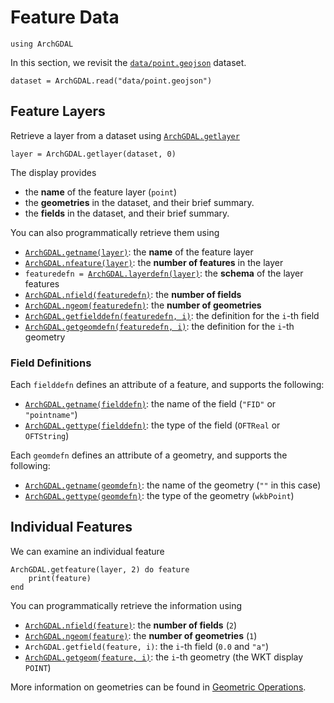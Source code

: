 # Feature Data

```@setup features
using ArchGDAL
```

In this section, we revisit the [`data/point.geojson`](https://github.com/yeesian/ArchGDALDatasets/blob/307f8f0e584a39a050c042849004e6a2bd674f99/data/point.geojson) dataset.

```@example features
dataset = ArchGDAL.read("data/point.geojson")
```

## Feature Layers

Retrieve a layer from a dataset using [`ArchGDAL.getlayer`](@ref)
```@example features
layer = ArchGDAL.getlayer(dataset, 0)
```

The display provides
* the **name** of the feature layer (`point`)
* the **geometries** in the dataset, and their brief summary.
* the **fields** in the dataset, and their brief summary.

You can also programmatically retrieve them using
* [`ArchGDAL.getname(layer)`](@ref): the **name** of the feature layer
* [`ArchGDAL.nfeature(layer)`](@ref): the **number of features** in the layer
* `featuredefn = `[`ArchGDAL.layerdefn(layer)`](@ref): the **schema** of the layer features
* [`ArchGDAL.nfield(featuredefn)`](@ref): the **number of fields**
* [`ArchGDAL.ngeom(featuredefn)`](@ref): the **number of geometries**
* [`ArchGDAL.getfielddefn(featuredefn, i)`](@ref): the definition for the `i`-th field
* [`ArchGDAL.getgeomdefn(featuredefn, i)`](@ref): the definition for the `i`-th geometry

### Field Definitions

Each `fielddefn` defines an attribute of a feature, and supports the following:
* [`ArchGDAL.getname(fielddefn)`](@ref): the name of the field (`"FID"` or `"pointname"`)
* [`ArchGDAL.gettype(fielddefn)`](@ref): the type of the field (`OFTReal` or `OFTString`)

Each `geomdefn` defines an attribute of a geometry, and supports the following:
* [`ArchGDAL.getname(geomdefn)`](@ref): the name of the geometry (`""` in this case)
* [`ArchGDAL.gettype(geomdefn)`](@ref): the type of the geometry (`wkbPoint`)

## Individual Features
We can examine an individual feature
```@example features
ArchGDAL.getfeature(layer, 2) do feature
    print(feature)
end
```

You can programmatically retrieve the information using
* [`ArchGDAL.nfield(feature)`](@ref): the **number of fields** (`2`)
* [`ArchGDAL.ngeom(feature)`](@ref): the **number of geometries** (`1`)
* `ArchGDAL.getfield(feature, i)`: the `i`-th field (`0.0` and `"a"`)
* [`ArchGDAL.getgeom(feature, i)`](@ref): the `i`-th geometry (the WKT display `POINT`)

More information on geometries can be found in [Geometric Operations](@ref).
